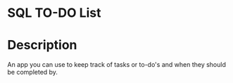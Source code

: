 # SQL TO-DO List


# Description
An app you can use to keep track of tasks or to-do's and when they should be completed by.
